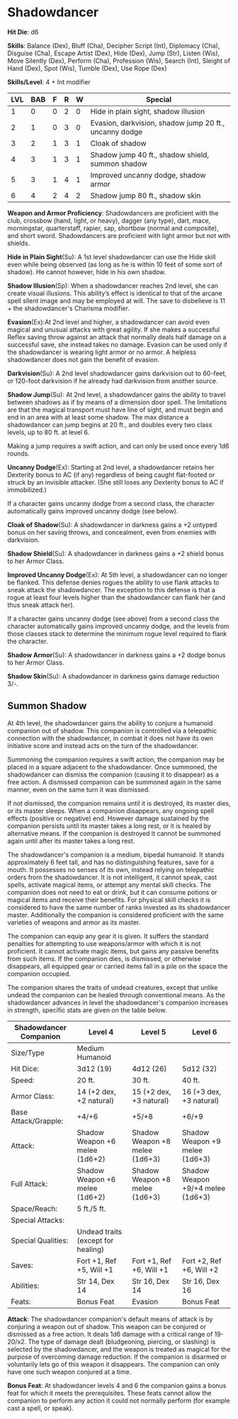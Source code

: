 # Shadowdancer

**Hit Die**: d6

**Skills**: Balance (Dex), Bluff (Cha), Decipher Script (Int), Diplomacy (Cha), Disguise (Cha), Escape Artist (Dex), Hide (Dex), Jump (Str), Listen (Wis), Move Silently (Dex), Perform (Cha), Profession (Wis), Search (Int), Sleight of Hand (Dex), Spot (Wis), Tumble (Dex), Use Rope (Dex)

**Skills/Level**: 4 + Int modifier

LVL | BAB | F | R | W | Special 
--- | --- | - | - | - | ------- 
1   | 0   | 0 | 2 | 0 | Hide in plain sight, shadow illusion
2   | 1   | 0 | 3 | 0 | Evasion, darkvision, shadow jump 20 ft., uncanny dodge
3   | 2   | 1 | 3 | 1 | Cloak of shadow
4   | 3   | 1 | 3 | 1 | Shadow jump 40 ft., shadow shield, summon shadow
5   | 3   | 1 | 4 | 1 | Improved uncanny dodge, shadow armor
6   | 4   | 2 | 4 | 2 | Shadow jump 80 ft., shadow skin

**Weapon and Armor Proficiency**: Shadowdancers are proficient with the club, crossbow (hand, light, or heavy), dagger (any type), dart, mace, morningstar, quarterstaff, rapier, sap, shortbow (normal and composite), and short sword. Shadowdancers are proficient with light armor but not with shields.

**Hide in Plain Sight**(Su): A 1st level shadowdancer can use the Hide skill even while being observed (as long as he is within 10 feet of some sort of shadow). He cannot however, hide in his own shadow. 

**Shadow Illusion**(Sp): When a shadowdancer reaches 2nd level, she can create visual illusions. This ability’s effect is identical to that of the arcane spell silent image and may be employed at will. The save to disbelieve is 11 + the shadowdancer's Charisma modifier.

**Evasion**(Ex):At 2nd level and higher, a shadowdancer can avoid even magical and unusual attacks with great agility. If she makes a successful Reflex saving throw against an attack that normally deals half damage on a successful save, she instead takes no damage. Evasion can be used only if the shadowdancer is wearing light armor or no armor. A helpless shadowdancer does not gain the benefit of evasion.

**Darkvision**(Su): A 2nd level shadowdancer gains darkvision out to 60-feet, or 120-foot darkvision if he already had darkvision from another source.

**Shadow Jump**(Su): At 2nd level, a shadowdancer gains the ability to travel between shadows as if by means of a dimension door spell. The limitations are that the magical transport must have line of sight, and must begin and end in an area with at least some shadow. The max distance a shadowdancer can jump begins at 20 ft., and doubles every two class levels, up to 80 ft. at level 6.

Making a jump requires a swift action, and can only be used once every 1d6 rounds.

**Uncanny Dodge**(Ex): Starting at 2nd level, a shadowdancer retains her Dexterity bonus to AC (if any) regardless of being caught flat-footed or struck by an invisible attacker. (She still loses any Dexterity bonus to AC if immobilized.)

If a character gains uncanny dodge from a second class, the character automatically gains improved uncanny dodge (see below).

**Cloak of Shadow**(Su): A shadowdancer in darkness gains a +2 untyped bonus on her saving throws, and concealment, even from enemies with darkvision.

**Shadow Shield**(Su): A shadowdancer in darkness gains a +2 shield bonus to her Armor Class.

**Improved Uncanny Dodge**(Ex): At 5th level, a shadowdancer can no longer be flanked. This defense denies rogues the ability to use flank attacks to sneak attack the shadowdancer. The exception to this defense is that a rogue at least four levels higher than the shadowdancer can flank her (and thus sneak attack her).

If a character gains uncanny dodge (see above) from a second class the character automatically gains improved uncanny dodge, and the levels from those classes stack to determine the minimum rogue level required to flank the character.

**Shadow Armor**(Su): A shadowdancer in darkness gains a +2 dodge bonus to her Armor Class.

**Shadow Skin**(Su): A shadowdancer in darkness gains damage reduction 3/-.

## Summon Shadow

At 4th level, the shadowdancer gains the ability to conjure a humanoid companion out of shadow. This companion is controlled via a telepathic connection with the shadowdancer, in combat it does not have its own initiative score and instead acts on the turn of the shadowdancer.  

Summoning the companion requires a swift action, the companion may be placed in a square adjacent to the shadowdancer. Once summoned, the shadowdancer can dismiss the companion (causing it to disappear) as a free action. A dismissed companion can be summoned again in the same manner, even on the same turn it was dismissed.

If not dismissed, the companion remains until it is destroyed, its master dies, or its master sleeps. When a companion disappears, any ongoing spell effects (positive or negative) end. However damage sustained by the companion persists until its master takes a long rest, or it is healed by alternative means. If the companion is destroyed it cannot be summoned again until after its master takes a long rest.

The shadowdancer's companion is a medium, bipedal humanoid. It stands approximately 6 feet tall, and has no distinguishing features, save for a mouth. It possesses no senses of its own, instead relying on telepathic orders from the shadowdancer. It is not intelligent, it cannot speak, cast spells, activate magical items, or attempt any mental skill checks. The companion does not need to eat or drink, but it can consume potions or magical items and receive their benefits. For physical skill checks it is considered to have the same number of ranks invested as its shadowdancer master. Additionally the companion is considered proficient with the same varieties of weapons and armor as its master.

The companion can equip any gear it is given. It suffers the standard penalties for attempting to use weapons/armor with which it is not proficient. It cannot activate magic items, but gains any passive benefits from such items. If the companion dies, is dismissed, or otherwise disappears, all equipped gear or carried items fall in a pile on the space the companion occupied. 

The companion shares the traits of undead creatures, except that unlike undead the companion can be healed through conventional means. As the shadowdancer advances in level the shadowdancer's companion increases in strength, specific stats are given on the table below.

| Shadowdancer Companion | Level 4 | Level 5 | Level 6 |
| ------ | ------- | ------- | ------- |
| Size/Type    | Medium Humanoid | | |
| Hit Dice:    | 3d12 (19) | 4d12 (26) | 5d12 (32) |
| Speed:       | 20 ft. | 30 ft. | 40 ft. |
| Armor Class: | 14 (+2 dex, +2 natural) | 15 (+2 dex, +3 natural) | 16 (+3 dex, +3 natural)|
| Base Attack/Grapple: | +4/+6 | +5/+8 | +6/+9 |
| Attack:      | Shadow Weapon +6 melee (1d6+2) | Shadow Weapon +8 melee (1d6+3) | Shadow Weapon +9 melee (1d6+3) |
| Full Attack: | Shadow Weapon +6 melee (1d6+2) | Shadow Weapon +8 melee (1d6+3) | Shadow Weapon +9/+4 melee (1d6+3) |
| Space/Reach: | 5 ft./5 ft.| | |
| Special Attacks: | | | |   
| Special Qualities: | Undead traits (except for healing) | | |
| Saves:     | Fort +1, Ref +5, Will +1 | Fort +1, Ref +6, Will +1 | Fort +2, Ref +6, Will +2 |
| Abilities: | Str 14, Dex 14 | Str 16, Dex 14 | Str 16, Dex 16 |
| Feats:     | Bonus Feat | Evasion | Bonus Feat |

**Attack**: The shadowdancer companion's default means of attack is by conjuring a weapon out of shadow. This weapon can be conjured or dismissed as a free action. It deals 1d6 damage with a critical range of 19-20/x2. The type of damage dealt (bludgeoning, piercing, or slashing) is selected by the shadowdancer, and the weapon is treated as magical for the purpose of overcoming damage reduction. If the companion is disarmed or voluntarily lets go of this weapon it disappears. The companion can only have one such weapon conjured at a time.

**Bonus Feat**: At shadowdancer levels 4 and 6 the companion gains a bonus feat for which it meets the prerequisites. These feats cannot allow the companion to perform any action it could not normally perform (for example cast a spell, or speak).